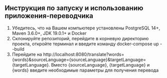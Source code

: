 ## Инструкция по запуску и использованию приложения-переводчика
1. Убедитесь, что на Вашем компьютере установлены PostgreSQL 14+, Maven 3.6.0+, JDK 19.0.1+ и Docker
2. Склонируйте репозиторий, перейдите в корневую директорию проекта, откройте терминал и введите команду docker-compose up --build
3. Перейдите на http://localhost:8080/translate?words={words}&sourceLanguage={sourceLanguage}&targetLanguage={targetLanguage}. Вместо {sourceLanguage}, {targetLanguage} и {words} введите необходимые параметры для получения перевода
